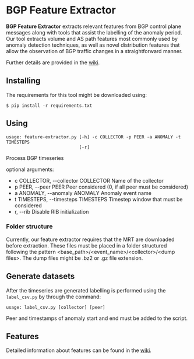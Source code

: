# BGP Feature Extractor

**BGP Feature Extractor** extracts relevant features from BGP control plane messages along with tools that assist the labelling of the anomaly period. Our tool extracts volume and AS path features most commonly used by anomaly detection techniques, as well as novel distribution features that allow the observation of BGP traffic changes in a straightforward manner.

Further details are provided in the [wiki](https://github.com/ufam-lia/bgp-feature-extractor/wiki/).

## Installing
The requirements for this tool might be downloaded using:
```
$ pip install -r requirements.txt
```

## Using

```
usage: feature-extractor.py [-h] -c COLLECTOR -p PEER -a ANOMALY -t TIMESTEPS
                            [-r]
```

Process BGP timeseries

optional arguments:
  - c COLLECTOR, --collector COLLECTOR                        Name of the collector
  - p PEER, --peer PEER  Peer considered (0, if all peer must be considered)
  - a ANOMALY, --anomaly ANOMALY
                        Anomaly event name
  - t TIMESTEPS, --timesteps TIMESTEPS
                        Timestep window that must be considered
  - r, --rib             Disable RIB initialization

### Folder structure
Currently, our feature extractor requires that the MRT are downloaded before extraction. These files must be placed in a folder structured following the pattern <base_path>/<event_name>/\<collector>/\<dump files>. The dump files might be .bz2 or .gz file extension.

## Generate datasets
After the timeseries are generated labelling is performed using the ```label_csv.py``` by through the command: 
```
usage: label_csv.py [collector] [peer] 
```
Peer and timestamps of anomaly start and end must be added to the script.


## Features

Detailed information about features can be found in the [wiki](https://github.com/ufam-lia/bgp-feature-extractor/wiki/Dataset-Features).

